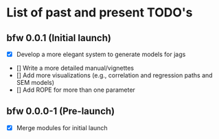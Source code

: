# List of past and present TODO's

## bfw 0.0.1 (Initial launch)

- [x] Develop a more elegant system to generate models for jags
- [] Write a more detailed manual/vignettes
- [] Add more visualizations (e.g., correlation and regression paths and SEM models)
- [] Add ROPE for more than one parameter


## bfw 0.0.0-1 (Pre-launch)

- [x] Merge modules for initial launch